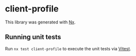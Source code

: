 # client-profile

This library was generated with [Nx](https://nx.dev).

## Running unit tests

Run `nx test client-profile` to execute the unit tests via [Vitest](https://vitest.dev/).
